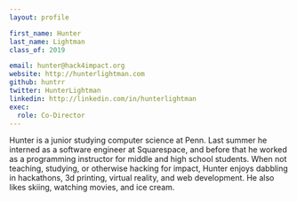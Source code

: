 ```yaml
---
layout: profile

first_name: Hunter
last_name: Lightman
class_of: 2019

email: hunter@hack4impact.org
website: http://hunterlightman.com
github: huntrr
twitter: HunterLightman
linkedin: http://linkedin.com/in/hunterlightman
exec:
  role: Co-Director
---
```


Hunter is a junior studying computer science at Penn. Last summer he interned
as a software engineer at Squarespace, and before that he worked as a
programming instructor for middle and high school students. When not teaching,
studying, or otherwise hacking for impact, Hunter enjoys dabbling in
hackathons, 3d printing, virtual reality, and web development. He also likes
skiing, watching movies, and ice cream.
